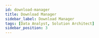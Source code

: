 ```yaml
---
id: download-manager
title: Download Manager
sidebar_label: Download Manager
tags: [Data Analyst, Solution Architect]
sidebar_position: 3
---
```

